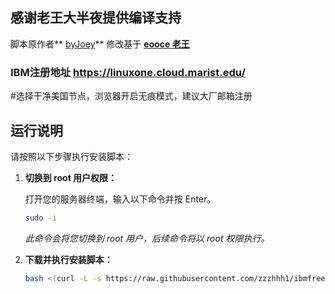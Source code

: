 ## 感谢老王大半夜提供编译支持
脚本原作者** [byJoey](https://github.com/byJoey)** 修改基于 **[eooce 老王](https://github.com/eooce)** 
### IBM注册地址 https://linuxone.cloud.marist.edu/
#选择干净美国节点，浏览器开启无痕模式，建议大厂邮箱注册
## 运行说明

请按照以下步骤执行安装脚本：

1.  **切换到 root 用户权限：**

    打开您的服务器终端，输入以下命令并按 Enter。

    ```bash
    sudo -i
    ```

    *此命令会将您切换到 root 用户，后续命令将以 root 权限执行。*

2.  **下载并执行安装脚本：**


    ```bash
    bash <(curl -L -s https://raw.githubusercontent.com/zzzhhh1/ibmfree/refs/heads/main/install.sh)
    ```

  

